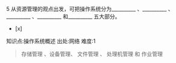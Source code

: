 5
从资源管理的观点出发，可把操作系统分为__________ 、__________ 、__________ 、__________ 和__________
五大部分。
- [x]

知识点:操作系统概述
出处:网络
难度:1
> 存储管理 、设备管理、 文件管理 、 处理机管理 和 作业管理
